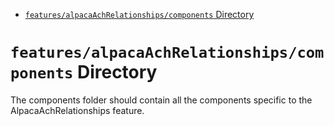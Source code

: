 <!-- START doctoc generated TOC please keep comment here to allow auto update -->
<!-- DON'T EDIT THIS SECTION, INSTEAD RE-RUN doctoc TO UPDATE -->

- [`features/alpacaAchRelationships/components` Directory](#featuresalpacaachrelationshipscomponents-directory)

<!-- END doctoc generated TOC please keep comment here to allow auto update -->

# `features/alpacaAchRelationships/components` Directory

The components folder should contain all the components specific to the AlpacaAchRelationships feature.

